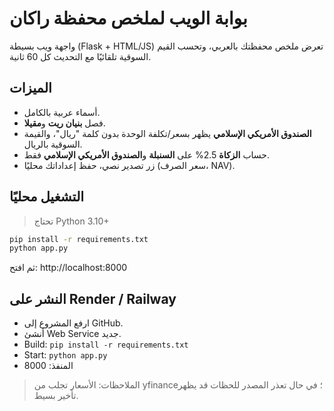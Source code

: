 
# بوابة الويب لملخص محفظة راكان

واجهة ويب بسيطة (Flask + HTML/JS) تعرض ملخص محفظتك بالعربي، وتحسب القيم السوقية تلقائيًا مع التحديث كل 60 ثانية.

## الميزات
- أسماء عربية بالكامل.
- فصل **بنيان ريت** و**مقيلا**.
- **الصندوق الأمريكي الإسلامي** يظهر بسعر/تكلفة الوحدة بدون كلمة "ريال"، والقيمة السوقية بالريال.
- حساب **الزكاة** 2.5% على **السنبلة** و**الصندوق الأمريكي الإسلامي** فقط.
- زر تصدير نصي، حفظ إعداداتك محليًا (سعر الصرف، NAV).

## التشغيل محليًا

> تحتاج Python 3.10+

```bash
pip install -r requirements.txt
python app.py
```
ثم افتح: http://localhost:8000

## النشر على Render / Railway
- ارفع المشروع إلى GitHub.
- أنشئ Web Service جديد.
- Build: `pip install -r requirements.txt`
- Start: `python app.py`
- المنفذ: 8000

> الملاحظات: الأسعار تجلب من yfinance؛ في حال تعذر المصدر للحظات قد يظهر تأخير بسيط.
